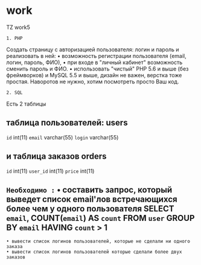 # work
TZ work5



    1. PHP

Создать страницу с авторизацией пользователя: логин и пароль и реализовать в ней:
    • возможность регистрации пользователя (email, логин, пароль, ФИО),
    • при входе в "личный кабинет" возможность сменить пароль и ФИО. 
    • использовать "чистый" PHP 5.6 и выше (без фреймворков) и MySQL 5.5 и выше, дизайн не важен, верстка тоже простая. Наворотов не нужно, хотим посмотреть просто Ваш код.

    2. SQL

Есть 2 таблицы 

таблица пользователей:
users 
----------
`id` int(11)
`email` varchar(55)
`login` varchar(55)

и таблица заказов 
orders
--------
`id` int(11)
`user_id` int(11)
`price` int(11)

`Необходимо :`
    • составить запрос, который выведет список email'лов встречающихся более чем у одного пользователя
SELECT
	`email`,
	COUNT(`email`) AS `count`
FROM
	`user`
GROUP BY
	`email`
HAVING 
	`count` > 1
--------

    • вывести список логинов пользователей, которые не сделали ни одного заказа
    • вывести список логинов пользователей которые сделали более двух заказов


